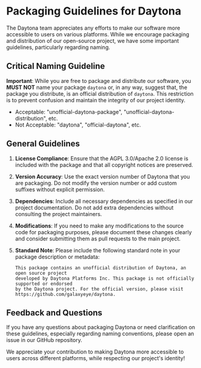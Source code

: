 # Packaging Guidelines for Daytona

The Daytona team appreciates any efforts to make our software more accessible to users on various platforms.
While we encourage packaging and distribution of our open-source project, we have some important guidelines, particularly regarding naming.

## Critical Naming Guideline

**Important**: While you are free to package and distribute our software, you **MUST NOT** name your package `daytona` or, in any way, suggest that, the package you distribute, is an official distribution of `daytona`. This restriction is to prevent confusion and maintain the integrity of our project identity.

- Acceptable: "unofficial-daytona-package", "unofficial-daytona-distribution", etc.
- Not Acceptable: "daytona", "official-daytona", etc.

## General Guidelines

1. **License Compliance**: Ensure that the AGPL 3.0/Apache 2.0 license is included with the package and that all copyright notices are preserved.

2. **Version Accuracy**: Use the exact version number of Daytona that you are packaging. Do not modify the version number or add custom suffixes without explicit permission.

3. **Dependencies**: Include all necessary dependencies as specified in our project documentation. Do not add extra dependencies without consulting the project maintainers.

4. **Modifications**: If you need to make any modifications to the source code for packaging purposes, please document these changes clearly and consider submitting them as pull requests to the main project.

5. **Standard Note**: Please include the following standard note in your package description or metadata:

   ```
   This package contains an unofficial distribution of Daytona, an open source project
   developed by Daytona Platforms Inc. This package is not officially supported or endorsed
   by the Daytona project. For the official version, please visit https://github.com/galaxyeye/daytona.
   ```

## Feedback and Questions

If you have any questions about packaging Daytona or need clarification on these guidelines, especially regarding naming conventions, please open an issue in our GitHub repository.

We appreciate your contribution to making Daytona more accessible to users across different platforms, while respecting our project's identity!
